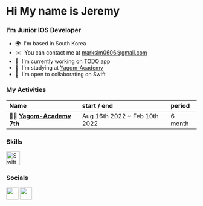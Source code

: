 Hi My name is Jeremy
==============================================================================================================================

### I'm Junior IOS Developer




* 🌍  I'm based in South Korea
* ✉️  You can contact me at [marksim0606@gmail.com](mailto:marksim0606@gmail.com)
* 🚀  I'm currently working on [TODO app](http://github.com/yjjem/ios-project-manager/tree/step-2)
* 🧠  I'm studying at [Yagom-Academy](https://github.com/yagom-academy)
* 🤝  I'm open to collaborating on Swift

### My Activities
|Name|start / end | period |
|:---|:---|:---|
|**🐻‍❄️ [Yagom-Academy](https://github.com/yagom-academy) 7th**| Aug 16th 2022 ~ Feb 10th 2022| 6 month|

### Skills


<p align="left">
<a href="https://developer.apple.com/swift/" target="_blank" rel="noreferrer"><img src="https://raw.githubusercontent.com/danielcranney/readme-generator/main/public/icons/skills/swift-colored.svg" width="36" height="36" alt="Swift" /></a>
</p>

### Socials

<p align="left"> <a href="https://discord.com/users/JeremyPark#5685" target="_blank" rel="noreferrer"><img src="https://raw.githubusercontent.com/danielcranney/readme-generator/main/public/icons/socials/discord.svg" width="32" height="32" /></a> <a href="http://www.instagram.com/yjjem" target="_blank" rel="noreferrer"><img src="https://raw.githubusercontent.com/danielcranney/readme-generator/main/public/icons/socials/instagram.svg" width="32" height="32" /></a></p>
